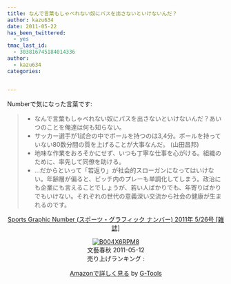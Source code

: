 ```yaml
---
title: なんで言葉もしゃべれない奴にパスを出さないといけないんだ？
author: kazu634
date: 2011-05-22
has_been_twittered:
  - yes
tmac_last_id:
  - 303816745184014336
author:
  - kazu634
categories:


---
```

Numberで気になった言葉です:

>   * なんで言葉もしゃべれない奴にパスを出さないといけないんだ？あいつのことを俺達は何も知らない。
>   * サッカー選手が1試合の中でボールを持つのは3,4分。ボールを持っていない80数分間の質を上げることが大事なんだ。 (山田昌邦)
>   * 地味な作業をおろそかにせず、いつも丁寧な仕事を心がける。組織のために、率先して同僚を助ける。
>   * …だからといって「若返り」が社会的スローガンになってはいけない。年齢層が偏ると、ピッチ内のプレーも単調化してしまう。政治にも企業にも言えることでしょうが、若い人ばかりでも、年寄りばかりでもいけない。それぞれの世代の意義深い交流から社会の健康が生まれるのです。

<p style="text-align: center;">
<a href="http://www.amazon.co.jp/Sports-Graphic-Number-%E3%82%B9%E3%83%9D%E3%83%BC%E3%83%84%E3%83%BB%E3%82%B0%E3%83%A9%E3%83%95%E3%82%A3%E3%83%83%E3%82%AF-2011%E5%B9%B4/dp/B004X6RPM8%3FSubscriptionId%3D15SMZCTB9V8NGR2TW082%26tag%3Dsimsnes-22%26linkCode%3Dxm2%26camp%3D2025%26creative%3D165953%26creativeASIN%3DB004X6RPM8" onclick="__gaTracker('send', 'event', 'outbound-article', 'http://www.amazon.co.jp/Sports-Graphic-Number-%E3%82%B9%E3%83%9D%E3%83%BC%E3%83%84%E3%83%BB%E3%82%B0%E3%83%A9%E3%83%95%E3%82%A3%E3%83%83%E3%82%AF-2011%E5%B9%B4/dp/B004X6RPM8%3FSubscriptionId%3D15SMZCTB9V8NGR2TW082%26tag%3Dsimsnes-22%26linkCode%3Dxm2%26camp%3D2025%26creative%3D165953%26creativeASIN%3DB004X6RPM8', 'Sports Graphic Number (スポーツ・グラフィック ナンバー) 2011年 5/26号 [雑誌]');" target="_blank">Sports Graphic Number (スポーツ・グラフィック ナンバー) 2011年 5/26号 [雑誌]</a><img style="border: none;" src="http://www.assoc-amazon.jp/e/ir?t=simsnes-22&l=ur2&o=9" alt="" width="1" height="1" />
</p>

<p style="text-align: center;">
<a href="http://www.amazon.co.jp/Sports-Graphic-Number-%E3%82%B9%E3%83%9D%E3%83%BC%E3%83%84%E3%83%BB%E3%82%B0%E3%83%A9%E3%83%95%E3%82%A3%E3%83%83%E3%82%AF-2011%E5%B9%B4/dp/B004X6RPM8%3FSubscriptionId%3D15SMZCTB9V8NGR2TW082%26tag%3Dsimsnes-22%26linkCode%3Dxm2%26camp%3D2025%26creative%3D165953%26creativeASIN%3DB004X6RPM8" onclick="__gaTracker('send', 'event', 'outbound-article', 'http://www.amazon.co.jp/Sports-Graphic-Number-%E3%82%B9%E3%83%9D%E3%83%BC%E3%83%84%E3%83%BB%E3%82%B0%E3%83%A9%E3%83%95%E3%82%A3%E3%83%83%E3%82%AF-2011%E5%B9%B4/dp/B004X6RPM8%3FSubscriptionId%3D15SMZCTB9V8NGR2TW082%26tag%3Dsimsnes-22%26linkCode%3Dxm2%26camp%3D2025%26creative%3D165953%26creativeASIN%3DB004X6RPM8', '');" target="_blank"><img src="https://images-na.ssl-images-amazon.com/images/I/517A97K8l-L._SL160_.jpg" border="0" alt="B004X6RPM8" /></a><br /> <span>文藝春秋 2011-05-12<br /> 売り上げランキング : </span>
</p>

<p style="text-align: center;">
<span> </span>
</p>

<p style="text-align: center;">
<span><a href="http://www.amazon.co.jp/Sports-Graphic-Number-%E3%82%B9%E3%83%9D%E3%83%BC%E3%83%84%E3%83%BB%E3%82%B0%E3%83%A9%E3%83%95%E3%82%A3%E3%83%83%E3%82%AF-2011%E5%B9%B4/dp/B004X6RPM8%3FSubscriptionId%3D15SMZCTB9V8NGR2TW082%26tag%3Dsimsnes-22%26linkCode%3Dxm2%26camp%3D2025%26creative%3D165953%26creativeASIN%3DB004X6RPM8" onclick="__gaTracker('send', 'event', 'outbound-article', 'http://www.amazon.co.jp/Sports-Graphic-Number-%E3%82%B9%E3%83%9D%E3%83%BC%E3%83%84%E3%83%BB%E3%82%B0%E3%83%A9%E3%83%95%E3%82%A3%E3%83%83%E3%82%AF-2011%E5%B9%B4/dp/B004X6RPM8%3FSubscriptionId%3D15SMZCTB9V8NGR2TW082%26tag%3Dsimsnes-22%26linkCode%3Dxm2%26camp%3D2025%26creative%3D165953%26creativeASIN%3DB004X6RPM8', 'Amazonで詳しく見る');" target="_blank">Amazonで詳しく見る</a></span><span> by <a href="http://www.goodpic.com/mt/aws/index.html" onclick="__gaTracker('send', 'event', 'outbound-article', 'http://www.goodpic.com/mt/aws/index.html', 'G-Tools');">G-Tools</a></span>
</p>
